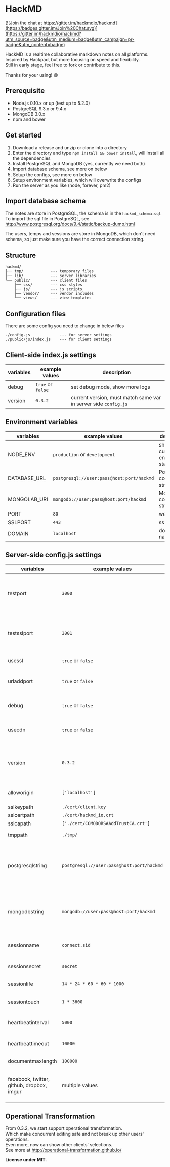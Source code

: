 HackMD
===

[![Join the chat at https://gitter.im/hackmdio/hackmd](https://badges.gitter.im/Join%20Chat.svg)](https://gitter.im/hackmdio/hackmd?utm_source=badge&utm_medium=badge&utm_campaign=pr-badge&utm_content=badge)

HackMD is a realtime collaborative markdown notes on all platforms.  
Inspired by Hackpad, but more focusing on speed and flexibility.  
Still in early stage, feel free to fork or contribute to this.

Thanks for your using! :smile:

Prerequisite
---
- Node.js 0.10.x or up (test up to 5.2.0)
- PostgreSQL 9.3.x or 9.4.x
- MongoDB 3.0.x
- npm and bower

Get started
---
1. Download a release and unzip or clone into a directory
2. Enter the directory and type `npm install && bower install`, will install all the dependencies
3. Install PostgreSQL and MongoDB (yes, currently we need both)
4. Import database schema, see more on below
5. Setup the configs, see more on below
6. Setup environment variables, which will overwrite the configs
7. Run the server as you like (node, forever, pm2)

Import database schema
---
The notes are store in PostgreSQL, the schema is in the `hackmd_schema.sql`  
To import the sql file in PostgreSQL, see http://www.postgresql.org/docs/9.4/static/backup-dump.html

The users, temps and sessions are store in MongoDB, which don't need schema, so just make sure you have the correct connection string.

Structure
---
```
hackmd/
├── tmp/			--- temporary files
├── lib/			--- server libraries
└── public/			--- client files
	├── css/		--- css styles
	├── js/			--- js scripts
	├── vendor/		--- vendor includes
	└── views/		--- view templates
```

Configuration files
---
There are some config you need to change in below files
```
./config.js				--- for server settings
./public/js/index.js	--- for client settings
```

Client-side index.js settings
---
| variables | example values | description |
| --------- | ------ | ----------- |
| debug | `true` or `false` | set debug mode, show more logs |
| version | `0.3.2` | current version, must match same var in server side `config.js` |

Environment variables
---
| variables | example values | description |
| --------- | ------ | ----------- |
| NODE_ENV  | `production` or `development` | show current environment status |
| DATABASE_URL | `postgresql://user:pass@host:port/hackmd` | PostgreSQL connection string |
| MONGOLAB_URI | `mongodb://user:pass@host:port/hackmd` | MongoDB connection string |
| PORT | `80` | web port |
| SSLPORT | `443` | ssl web port |
| DOMAIN | `localhost` | domain name |

Server-side config.js settings
---
| variables | example values | description |
| --------- | ------ | ----------- |
| testport  | `3000` | debug web port, fallback to this when not set in environment |
| testsslport | `3001` | debug web ssl port, fallback to this when not set in environment |
| usessl | `true` or `false` | set to use ssl |
| urladdport | `true` or `false` | set to add port on oauth callback url |
| debug | `true` or `false` | set debug mode, show more logs |
| usecdn | `true` or `false` | set to use CDN resources or not |
| version | `0.3.2` | currnet version, must match same var in client side `index.js` |
| alloworigin | `['localhost']` | domain name whitelist |
| sslkeypath | `./cert/client.key` | ssl key path |
| sslcertpath | `./cert/hackmd_io.crt` | ssl cert path |
| sslcapath | `['./cert/COMODORSAAddTrustCA.crt']` | ssl ca chain |
| tmppath | `./tmp/` | temp file path |
| postgresqlstring | `postgresql://user:pass@host:port/hackmd` | PostgreSQL connection string, fallback to this when not set in environment |
| mongodbstring | `mongodb://user:pass@host:port/hackmd` | MongoDB connection string, fallback to this when not set in environment |
| sessionname | `connect.sid` | cookie session name |
| sessionsecret | `secret` | cookie session secret |
| sessionlife | `14 * 24 * 60 * 60 * 1000` | cookie session life |
| sessiontouch | `1 * 3600` | cookie session touch |
| heartbeatinterval | `5000` | socket.io heartbeat interval |
| heartbeattimeout | `10000` | socket.io heartbeat timeout |
| documentmaxlength | `100000` | note max length |
| facebook, twitter, github, dropbox, imgur | multiple values | your own api keys, see source code for details |

Operational Transformation
---
From 0.3.2, we start support operational transformation.  
Which make concurrent editing safe and not break up other users' operations.  
Even more, now can show other clients' selections.  
See more at http://operational-transformation.github.io/

**License under MIT.**
